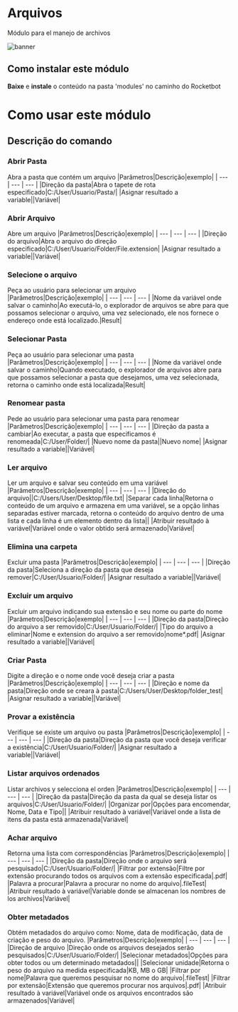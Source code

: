 



# Arquivos
  
Módulo para el manejo de archivos  
  
![banner](imgs/Banner_Files.png)
## Como instalar este módulo
  
__Baixe__ e __instale__ o conteúdo na pasta 'modules' no caminho do Rocketbot  



# Como usar este módulo



## Descrição do comando

### Abrir Pasta
  
Abra a pasta que contém um arquivo
|Parâmetros|Descrição|exemplo|
| --- | --- | --- |
|Direção da pasta|Abra o tapete de rota especificado|C:/User/Usuario/Pasta/|
|Asignar resultado a variable||Variável|

### Abrir Arquivo
  
Abre um arquivo 
|Parâmetros|Descrição|exemplo|
| --- | --- | --- |
|Direção do arquivo|Abra o arquivo do direção especificado|C:/User/Usuario/Folder/File.extension|
|Asignar resultado a variable||Variável|

### Selecione o arquivo
  
Peça ao usuário para selecionar um arquivo
|Parâmetros|Descrição|exemplo|
| --- | --- | --- |
|Nome da variável onde salvar o caminho|Ao executá-lo, o explorador de arquivos se abre para que possamos selecionar o arquivo, uma vez selecionado, ele nos fornece o endereço onde está localizado.|Result|

### Selecionar Pasta
  
Peça ao usuário para selecionar uma pasta
|Parâmetros|Descrição|exemplo|
| --- | --- | --- |
|Nome da variável onde salvar o caminho|Quando executado, o explorador de arquivos abre para que possamos selecionar a pasta que desejamos, uma vez selecionada, retorna o caminho onde está localizada|Result|

### Renomear pasta
  
Pede ao usuário para selecionar uma pasta para renomear
|Parâmetros|Descrição|exemplo|
| --- | --- | --- |
|Direção da pasta a cambiar|Ao executar, a pasta que especificamos é renomeada|C:/User/Folder/|
|Nuevo nome da pasta||Nuevo nome|
|Asignar resultado a variable||Variável|

### Ler arquivo
  
Ler um arquivo e salvar seu conteúdo em uma variável
|Parâmetros|Descrição|exemplo|
| --- | --- | --- |
|Direção do arquivo||C:/Users/User/Desktop/file.txt|
|Separar cada linha|Retorna o conteúdo de um arquivo e armazena em uma variável, se a opção linhas separadas estiver marcada, retorna o conteúdo do arquivo dentro de uma lista e cada linha é um elemento dentro da lista||
|Atribuir resultado à variável|Variável onde o valor obtido será armazenado|Variável|

### Elimina una carpeta
  
Excluir uma pasta
|Parâmetros|Descrição|exemplo|
| --- | --- | --- |
|Direção da pasta|Seleciona a direção da pasta que deseja remover|C:/User/Usuario/Folder/|
|Asignar resultado a variable||Variável|

### Excluir um arquivo
  
Excluir um arquivo indicando sua extensão e seu nome ou parte do nome
|Parâmetros|Descrição|exemplo|
| --- | --- | --- |
|Direção da pasta|Direção do arquivo a ser removido|C:/User/Usuario/Folder/|
|Tipo do arquivo a eliminar|Nome e extension do arquivo a ser removido|nome*.pdf|
|Asignar resultado a variable||Variável|

### Criar Pasta
  
Digite a direção e o nome onde você deseja criar a pasta
|Parâmetros|Descrição|exemplo|
| --- | --- | --- |
|Direção e nome da pasta|Direção onde se creara à pasta|C:/Users/User/Desktop/folder_test|
|Asignar resultado a variable||Variável|

### Provar a existência
  
Verifique se existe um arquivo ou pasta
|Parâmetros|Descrição|exemplo|
| --- | --- | --- |
|Direção da pasta|Direção da pasta que você deseja verificar a existência|C:/User/Usuario/Folder/|
|Asignar resultado a variable||Variável|

### Listar arquivos ordenados
  
Listar archivos y selecciona el orden
|Parâmetros|Descrição|exemplo|
| --- | --- | --- |
|Direção da pasta|Direção da pasta da qual se deseja listar os arquivos|C:/User/Usuario/Folder/|
|Organizar por|Opções para encomendar, Nome, Data e Tipo||
|Atribuir resultado à variável|Variável onde a lista de itens da pasta está armazenada|Variável|

### Achar arquivo
  
Retorna uma lista com correspondências
|Parâmetros|Descrição|exemplo|
| --- | --- | --- |
|Direção da pasta|Direção onde o arquivo será pesquisado|C:/User/Usuario/Folder/|
|Filtrar por extensão|Filtre por extensão procurando todos os arquivos com a extensão especificada|.pdf|
|Palavra a procurar|Palavra a procurar no nome do arquivo|.fileTest|
|Atribuir resultado à variável|Variable donde se almacenan los nombres de los archivos|Variável|

### Obter metadados
  
Obtém metadados do arquivo como: Nome, data de modificação, data de criação e peso do arquivo.
|Parâmetros|Descrição|exemplo|
| --- | --- | --- |
|Direção de arquivo |Direção onde os arquivos desejados serão pesquisados|C:/User/Usuario/Folder/|
|Selecionar metadados|Opções para obter todos ou um determinado metadados||
|Selecionar unidade|Retorna o peso do arquivo na medida especificada|KB, MB o GB|
|Filtrar por nome|Palavra que queremos pesquisar no nome do arquivo|.fileTest|
|Filtrar por extensão|Extensão que queremos procurar nos arquivos|.pdf|
|Atribuir resultado à variável|Variável onde os arquivos encontrados são armazenados|Variável|
